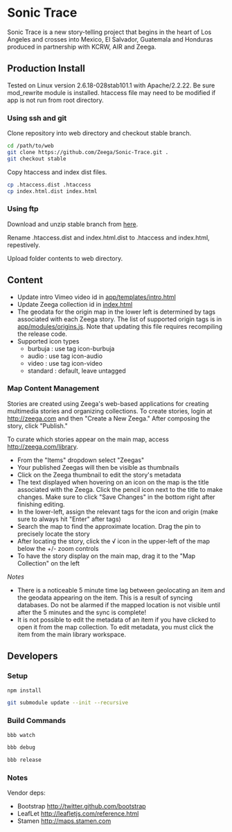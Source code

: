 # Sonic Trace


Sonic Trace is a new story-telling project that begins in the heart of Los Angeles and crosses into Mexico, El Salvador, Guatemala and Honduras produced in partnership with KCRW, AIR and Zeega. 

## Production Install

Tested on Linux version 2.6.18-028stab101.1 with Apache/2.2.22. Be sure mod_rewrite module is installed. htaccess file may need to be modified if app is not run from root directory.

### Using ssh and git

Clone repository into web directory and checkout stable branch.

```bash
cd /path/to/web
git clone https://github.com/Zeega/Sonic-Trace.git .
git checkout stable
```

Copy htaccess and index dist files.

```bash
cp .htaccess.dist .htaccess
cp index.html.dist index.html
```
### Using ftp

Download and unzip stable branch from [here](https://github.com/Zeega/Sonic-Trace/archive/stable.zip).

Rename .htaccess.dist and index.html.dist to .htaccess and index.html, repestively.

Upload folder contents to web directory.



## Content

- Update intro Vimeo video id in [app/templates/intro.html](app/templates/intro.html)
- Update Zeega collection id in [index.html](index.html.dist)
- The geodata for the origin map in the lower left is determined by tags associated with each Zeega story. 
  The list of supported origin tags is in [app/modules/origins.js](app/modules/origins.js). 
  Note that updating this file requires recompiling the release code.
- Supported icon types
    * burbuja : use tag icon-burbuja
    * audio : use tag icon-audio
    * video : use tag icon-video
    * standard : default, leave untagged 

### Map Content Management

Stories are created using Zeega's web-based applications for creating multimedia stories and organizing collections. To create stories, login at http://zeega.com and then "Create a New Zeega." After composing the story, click "Publish." 

To curate which stories appear on the main map, access http://zeega.com/library. 

- From the "Items" dropdown select "Zeegas"
- Your published Zeegas will then be visible as thumbnails
- Click on the Zeega thumbnail to edit the story's metadata
- The text displayed when hovering on an icon on the map is the title associated with the Zeega. Click the pencil icon next to the title to make changes. Make sure to click "Save Changes" in the bottom right after finishing editing.
- In the lower-left, assign the relevant tags for the icon and origin (make sure to always hit "Enter" after tags)
- Search the map to find the approximate location. Drag the pin to precisely locate the story
- After locating the story, click the √ icon in the upper-left of the map below the +/- zoom controls 
- To have the story display on the main map, drag it to the "Map Collection" on the left

<i>Notes</i>

- There is a noticeable 5 minute time lag between geolocating an item and the geodata appearing on the item. This is a result of syncing databases. Do not be alarmed if the mapped location is not visible until after the 5 minutes and the sync is complete! 
- It is not possible to edit the metadata of an item if you have clicked to open it from the map collection. To edit metadata, you must click the item from the main library workspace.


## Developers

### Setup

```bash
npm install
```

```bash
git submodule update --init --recursive
```

### Build Commands

```bash
bbb watch
```

```bash
bbb debug
```

```bash
bbb release
```




### Notes

Vendor deps:

- Bootstrap http://twitter.github.com/bootstrap
- LeafLet http://leafletjs.com/reference.html
- Stamen http://maps.stamen.com
